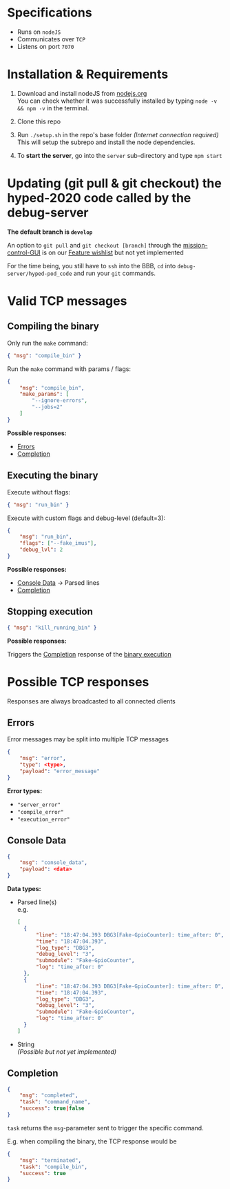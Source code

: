 # Specifications

- Runs on `nodeJS`
- Communicates over `TCP`
- Listens on port `7070`

# Installation & Requirements

1. Download and install nodeJS from [nodejs.org](https://nodejs.org/en/) \
   You can check whether it was successfully installed by typing `node -v && npm -v` in the terminal.

2. Clone this repo

3. Run `./setup.sh` in the repo's base folder _(Internet connection required)_ \
   This will setup the subrepo and install the node dependencies.

4. To **start the server**, go into the `server` sub-directory and type `npm start`

# Updating (git pull & git checkout) the hyped-2020 code called by the debug-server

**The default branch is `develop`**

An option to `git pull` and `git checkout [branch]` through the [mission-control-GUI](https://github.com/Hyp-ed/mission-control-2020-frontend) is on our [Feature wishlist](https://app.clickup.com/t/2ugjg2) but not yet implemented

For the time being, you still have to `ssh` into the BBB, `cd` into `debug-server/hyped-pod_code` and run your `git` commands.

# Valid TCP messages

## Compiling the binary

Only run the `make` command:

```JSON
{ "msg": "compile_bin" }
```

Run the `make` command with params / flags:

```JSON
{
    "msg": "compile_bin",
    "make_params": [
        "--ignore-errors",
        "--jobs=2"
    ]
}
```

**Possible responses:**

- [Errors](#errors)
- [Completion](#completion)

## Executing the binary

Execute without flags:

```JSON
{ "msg": "run_bin" }
```

Execute with custom flags and debug-level (default=3):

```JSON
{
    "msg": "run_bin",
    "flags": ["--fake_imus"],
    "debug_lvl": 2
}
```

**Possible responses:**

- [Console Data](#console-data) -> Parsed lines
- [Completion](#completion)

## Stopping execution

```JSON
{ "msg": "kill_running_bin" }
```

**Possible responses:**

Triggers the [Completion](#completion) response of the [binary execution](#executing-the-binary)

# Possible TCP responses

Responses are always broadcasted to all connected clients

## Errors

Error messages may be split into multiple TCP messages

```JSON
{
    "msg": "error",
    "type": <type>,
    "payload": "error_message"
}
```

**Error types:**

- `"server_error"`
- `"compile_error"`
- `"execution_error"`

## Console Data

```JSON
{
    "msg": "console_data",
    "payload": <data>
}
```

**Data types:**

- Parsed line(s) \
   e.g.

  ```JSON
  [
    {
        "line": "18:47:04.393 DBG3[Fake-GpioCounter]: time_after: 0",
        "time": "18:47:04.393",
        "log_type": "DBG3",
        "debug_level": "3",
        "submodule": "Fake-GpioCounter",
        "log": "time_after: 0"
    },
    {
        "line": "18:47:04.393 DBG3[Fake-GpioCounter]: time_after: 0",
        "time": "18:47:04.393",
        "log_type": "DBG3",
        "debug_level": "3",
        "submodule": "Fake-GpioCounter",
        "log": "time_after: 0"
    }
  ]
  ```

- String \
   _(Possible but not yet implemented)_

## Completion

```JSON
{
    "msg": "completed",
    "task": "command_name",
    "success": true|false
}
```

`task` returns the `msg`-parameter sent to trigger the specific command.

E.g. when compiling the binary, the TCP response would be

```JSON
{
    "msg": "terminated",
    "task": "compile_bin",
    "success": true
}
```
